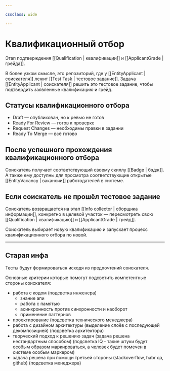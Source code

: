 ```yaml
---

cssclass: wide

---
```


# Квалификационный отбор

Этап подтверждения [[Qualification | квалификации]] и [[ApplicantGrade  | грейда]]. 

В более узком смысле, это репозиторий, где у [[EntityApplicant | соискателя]] лежит [[Test Task | тестовое задание]]. Задача [[EntityApplicant | соискателя]] решить это тестовое задание, чтобы подтвердить заявленные квалификацию и грейд. 


## Статусы квалификационного отбора

- Draft — опубликован, но к ревью не готов
- Ready For Review — готов к проверке
- Request Changes — необходимы правки в задании
- Ready To Merge — всё готово

## После успешного прохождения квалификационного отбора

Соискатель получает соответствующий своему скиллу [[Badge | бэдж]]. А также ему доступны для просмотра соответствующие открытые [[EntityVacancy | вакансии]] работодателей в системе. 

## Если соискатель не прошёл тестовое задание 

Соискатель возвращается на этап [[Info collector | сборщика информации]], конкретно в целевой участок — пересмотреть свою [[Qualification | квалификацию]] и [[ApplicantGrade | грейд]].

Соискатель выбирает новую квалификацию и запускает процесс квалификационного отбора по новой. 


---

## Старая инфа

Тесты будут формироваться исходя из предпочтений соискателя.

Основные критерии которые помогут подсветить компетентные стороны соискателя:
- работа с кодом (подсветка инженера)
	- знание апи
	- работа с памятью
	- асинхронность против синхронности и наоборот
	- применение паттернов
- проектирование (подсветка технического менеджера)
- работа с дизайном архитектуры (выделение слоёв с последующей декомпозицией) (подсветка архитектора)
- творческий подход к решению задач (задача решена нестандартным способом) (подсветка IQ -  такие штуки будут особым образом маркироваться, а человек будет помечен в системе особым маркером)
- задача решена при помощи третьей стороны (stackoverflow, habr qa, github) (подсветка менеджера)